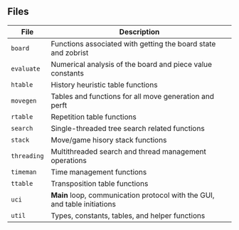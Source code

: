 ## Files

| File | Description |
| --- | --- |
| `board` | Functions associated with getting the board state and zobrist |
| `evaluate` | Numerical analysis of the board and piece value constants |
| `htable` | History heuristic table functions |
| `movegen` | Tables and functions for all move generation and perft |
| `rtable` | Repetition table functions |
| `search` | Single-threaded tree search related functions |
| `stack` | Move/game hisory stack functions |
| `threading` | Multithreaded search and thread management operations |
| `timeman` | Time management functions |
| `ttable` | Transposition table functions |
| `uci` | **Main** loop, communication protocol with the GUI, and table initiations |
| `util` | Types, constants, tables, and helper functions |
